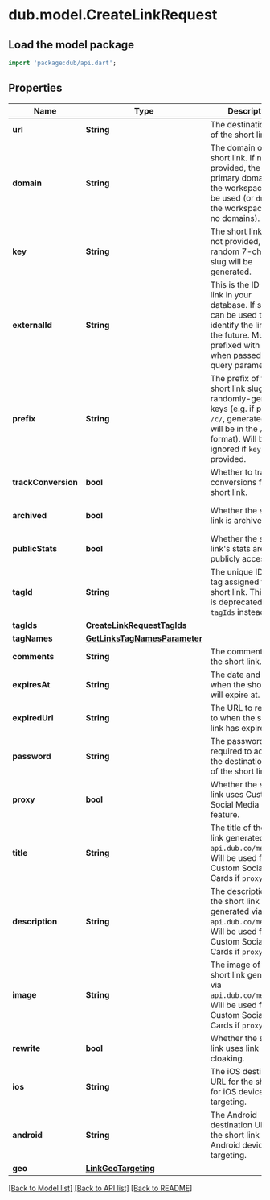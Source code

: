 # dub.model.CreateLinkRequest

## Load the model package
```dart
import 'package:dub/api.dart';
```

## Properties
Name | Type | Description | Notes
------------ | ------------- | ------------- | -------------
**url** | **String** | The destination URL of the short link. | 
**domain** | **String** | The domain of the short link. If not provided, the primary domain for the workspace will be used (or `dub.sh` if the workspace has no domains). | [optional] 
**key** | **String** | The short link slug. If not provided, a random 7-character slug will be generated. | [optional] 
**externalId** | **String** | This is the ID of the link in your database. If set, it can be used to identify the link in the future. Must be prefixed with `ext_` when passed as a query parameter. | [optional] 
**prefix** | **String** | The prefix of the short link slug for randomly-generated keys (e.g. if prefix is `/c/`, generated keys will be in the `/c/:key` format). Will be ignored if `key` is provided. | [optional] 
**trackConversion** | **bool** | Whether to track conversions for the short link. | [optional] [default to false]
**archived** | **bool** | Whether the short link is archived. | [optional] [default to false]
**publicStats** | **bool** | Whether the short link's stats are publicly accessible. | [optional] [default to false]
**tagId** | **String** | The unique ID of the tag assigned to the short link. This field is deprecated – use `tagIds` instead. | [optional] 
**tagIds** | [**CreateLinkRequestTagIds**](CreateLinkRequestTagIds.md) |  | [optional] 
**tagNames** | [**GetLinksTagNamesParameter**](GetLinksTagNamesParameter.md) |  | [optional] 
**comments** | **String** | The comments for the short link. | [optional] 
**expiresAt** | **String** | The date and time when the short link will expire at. | [optional] 
**expiredUrl** | **String** | The URL to redirect to when the short link has expired. | [optional] 
**password** | **String** | The password required to access the destination URL of the short link. | [optional] 
**proxy** | **bool** | Whether the short link uses Custom Social Media Cards feature. | [optional] [default to false]
**title** | **String** | The title of the short link generated via `api.dub.co/metatags`. Will be used for Custom Social Media Cards if `proxy` is true. | [optional] 
**description** | **String** | The description of the short link generated via `api.dub.co/metatags`. Will be used for Custom Social Media Cards if `proxy` is true. | [optional] 
**image** | **String** | The image of the short link generated via `api.dub.co/metatags`. Will be used for Custom Social Media Cards if `proxy` is true. | [optional] 
**rewrite** | **bool** | Whether the short link uses link cloaking. | [optional] [default to false]
**ios** | **String** | The iOS destination URL for the short link for iOS device targeting. | [optional] 
**android** | **String** | The Android destination URL for the short link for Android device targeting. | [optional] 
**geo** | [**LinkGeoTargeting**](LinkGeoTargeting.md) |  | [optional] 

[[Back to Model list]](../README.md#documentation-for-models) [[Back to API list]](../README.md#documentation-for-api-endpoints) [[Back to README]](../README.md)


